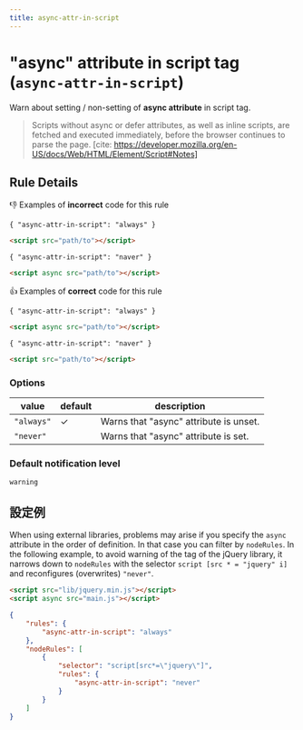 ```yaml
---
title: async-attr-in-script
---
```


# "async" attribute in script tag (`async-attr-in-script`)

Warn about setting / non-setting of **async attribute** in script tag.

> Scripts without async or defer attributes, as well as inline scripts, are fetched and executed immediately, before the browser continues to parse the page.
> [cite: https://developer.mozilla.org/en-US/docs/Web/HTML/Element/Script#Notes]

## Rule Details

👎 Examples of **incorrect** code for this rule

`{ "async-attr-in-script": "always" }`

```html
<script src="path/to"></script>
```

`{ "async-attr-in-script": "naver" }`

```html
<script async src="path/to"></script>
```

👍 Examples of **correct** code for this rule

`{ "async-attr-in-script": "always" }`

```html
<script async src="path/to"></script>
```

`{ "async-attr-in-script": "naver" }`

```html
<script src="path/to"></script>
```

### Options

| value      | default | description                            |
| ---------- | ------- | -------------------------------------- |
| `"always"` | ✓       | Warns that "async" attribute is unset. |
| `"never"`  |         | Warns that "async" attribute is set.   |

### Default notification level

`warning`

## 設定例

When using external libraries, problems may arise if you specify the `async` attribute in the order of definition. In that case you can filter by `nodeRules`. In the following example, to avoid warning of the tag of the jQuery library, it narrows down to `nodeRules` with the selector `script [src * = "jquery" i]` and reconfigures (overwrites) `"never"`.

```html
<script src="lib/jquery.min.js"></script>
<script async src="main.js"></script>
```

```json
{
	"rules": {
		"async-attr-in-script": "always"
	},
	"nodeRules": [
		{
			"selector": "script[src*=\"jquery\"]",
			"rules": {
				"async-attr-in-script": "never"
			}
		}
	]
}
```
